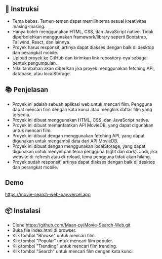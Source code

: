 ## 📝 Instruksi

- Tema bebas. Temen-temen dapat memilih tema sesuai kreativitas masing-masing.
- Hanya boleh menggunakan HTML, CSS, dan JavaScript native. Tidak diperbolehkan menggunakan framework/library seperti Bootstrap, Tailwind, React, dan lainnya.
- Proyek harus responsif, artinya dapat diakses dengan baik di desktop dan perangkat mobile.
- Upload proyek ke GitHub dan kirimkan link repository-nya sebagai bentuk pengumpulan.
- Nilai tambahan akan diberikan jika proyek menggunakan fetching API, database, atau localStorage.

## 📚 Penjelasan

- Proyek ini adalah sebuah aplikasi web untuk mencari film. Pengguna dapat mencari film dengan kata kunci atau mengklik daftar film yang tersedia.
- Proyek ini dibuat menggunakan HTML, CSS, dan JavaScript native.
- Proyek ini dibuat memanfaatkan API MovieDB, yang dapat digunakan untuk mencari film.
- Proyek ini dibuat dengan menggunakan fetching API, yang dapat digunakan untuk mengambil data dari API MovieDB.
- Proyek ini dibuat dengan menggunakan localStorage, yang dapat digunakan untuk menyimpan tema pengguna (light dan dark). Jadi, jika website di-refresh atau di-reload, tema pengguna tidak akan hilang.
- Proyek sudah responsif, artinya dapat diakses dengan baik di desktop dan perangkat mobile.

## Demo

https://movie-search-web-bay.vercel.app

## 📦 Instalasi

- Clone https://github.com/Maan-py/Movie-Search-Web.git
- Buka file index.html di browser.
- Klik tombol "Browse" untuk mencari film.
- Klik tombol "Popular" untuk mencari film populer.
- Klik tombol "Trending" untuk mencari film trending.
- Klik tombol "Search" untuk mencari film dengan kata kunci.
